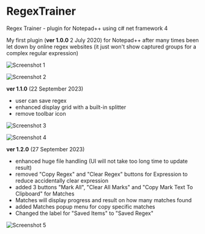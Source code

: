 # RegexTrainer
Regex Trainer - plugin for Notepad++ using c# net framework 4

My first plugin (**ver 1.0.0** 2 July 2020) for Notepad++ after many times been let down by online regex websites (it just won't show captured groups for a complex regular expression)

![Screenshot 1](https://github.com/ahmoylaw/RegexTrainer-Descriptions/blob/master/screenshot1.png)

![Screenshot 2](https://github.com/ahmoylaw/RegexTrainer-Descriptions/blob/master/screenshot2.png)


**ver 1.1.0** (22 September 2023)
- user can save regex
- enhanced display grid with a built-in splitter
- remove toolbar icon

![Screenshot 3](https://github.com/ahmoylaw/RegexTrainer-Descriptions/blob/master/screenshot3.png)

![Screenshot 4](https://github.com/ahmoylaw/RegexTrainer-Descriptions/blob/master/screenshot4.png)


**ver 1.2.0** (27 September 2023)
- enhanced huge file handling (UI will not take too long time to update result)
- removed "Copy Regex" and "Clear Regex" buttons for Expression to reduce accidentally clear expression
- added 3 buttons "Mark All", "Clear All Marks" and "Copy Mark Text To Clipboard" for Matches
- Matches will display progress and result on how many matches found
- added Matches popup menu for copy specific matches
- Changed the label for "Saved Items" to "Saved Regex"

![Screenshot 5](https://github.com/ahmoylaw/RegexTrainer-Descriptions/blob/master/screenshot5.png)